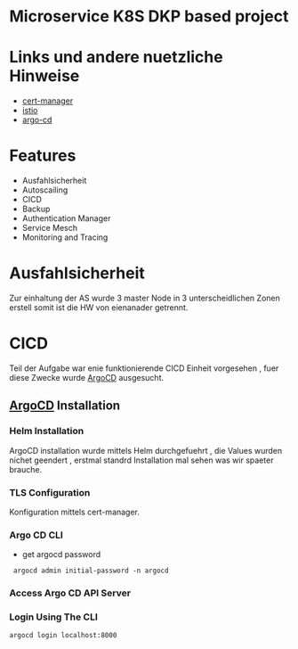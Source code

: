 # Microservice K8S DKP based project
# Links und andere nuetzliche Hinweise
- [cert-manager](https://cert-manager.io/docs/tutorials/acme/http-validation/)
- [istio](https://cert-manager.io/docs/tutorials/acme/http-validation/)
- [argo-cd](https://argo-cd.readthedocs.io)

# Features

- Ausfahlsicherheit
- Autoscailing
- CICD
- Backup
- Authentication Manager
- Service Mesch
- Monitoring and Tracing 


# Ausfahlsicherheit

Zur einhaltung der AS wurde 3 master Node in 3 unterscheidlichen Zonen erstell somit ist die HW von eienanader getrennt.


# CICD
Teil der Aufgabe war enie funktionierende CICD Einheit vorgesehen , fuer diese Zwecke wurde [ArgoCD](https://argo-cd.readthedocs.io) ausgesucht. 

## [ArgoCD](https://argo-cd.readthedocs.io) Installation
### Helm Installation
ArgoCD installation wurde mittels Helm durchgefuehrt , die Values wurden nichet geendert , erstmal standrd Installation mal sehen was wir spaeter brauche.

###  TLS Configuration
Konfiguration mittels cert-manager.

### Argo CD CLI
- get argocd password

``` shell
 argocd admin initial-password -n argocd

```

### Access Argo CD API Server
### Login Using The CLI

``` shell
argocd login localhost:8000

```



















